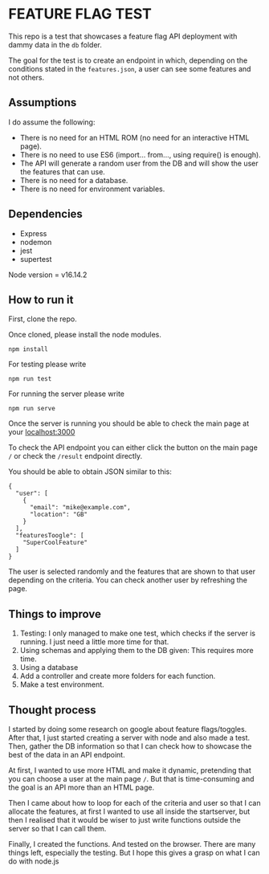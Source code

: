 # FEATURE FLAG TEST

This repo is a test that showcases a feature flag API deployment with dammy data in the `db` folder.

The goal for the test is to create an endpoint in which, depending on the conditions stated in the `features.json`, a user can see some features and not others.

## Assumptions
I do assume the following:
- There is no need for an HTML ROM (no need for an interactive HTML page).
- There is no need to use ES6 (import... from..., using require() is enough).
- The API will generate a random user from the DB and will show the user the features that can use.
- There is no need for a database.
- There is no need for environment variables.

## Dependencies
- Express
- nodemon
- jest
- supertest

Node version = v16.14.2

## How to run it

First, clone the repo.

Once cloned, please install the node modules.

`npm install`

For testing please write

`npm run test`

For running the server please write

`npm run serve`

Once the server is running you should be able to check the main page at your <a href='http://localhost:3000'>localhost:3000</a>

To check the API endpoint you can either click the button on the main page `/` or check the `/result` endpoint directly.

You should be able to obtain JSON similar to this:
```
{
  "user": [
    {
      "email": "mike@example.com",
      "location": "GB"
    }
  ],
  "featuresToogle": [
    "SuperCoolFeature"
  ]
}
```
The user is selected randomly and the features that are shown to that user depending on the criteria. You can check another user by refreshing the page.

## Things to improve
1) Testing: I only managed to make one test, which checks if the server is running. I just need a little more time for that.
2) Using schemas and applying them to the DB given: This requires more time.
3) Using a database
4) Add a controller and create more folders for each function.
5) Make a test environment.

## Thought process
I started by doing some research on google about feature flags/toggles. After that, I just started creating a server with node and also made a test. Then, gather the DB information so that I can check how to showcase the best of the data in an API endpoint.

At first, I wanted to use more HTML and make it dynamic, pretending that you can choose a user at the main page `/`. But that is time-consuming and the goal is an API more than an HTML page.

Then I came about how to loop for each of the criteria and user so that I can allocate the features, at first I wanted to use all inside the startserver, but then I realised that it would be wiser to just write functions outside the server so that I can call them.

Finally, I created the functions. And tested on the browser. There are many things left, especially the testing. But I hope this gives a grasp on what I can do with node.js